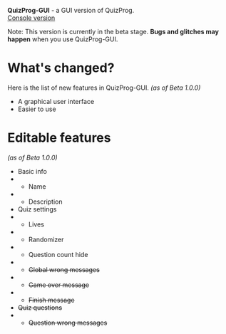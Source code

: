 **QuizProg-GUI** - a GUI version of QuizProg.   
[Console version](../../../quizprog)

Note: This version is currently in the beta stage. **Bugs and glitches may happen** when you use QuizProg-GUI.

# What's changed?
Here is the list of new features in QuizProg-GUI. *(as of Beta 1.0.0)*
- A graphical user interface
- Easier to use

# Editable features
*(as of Beta 1.0.0)*
- Basic info
- - Name
- - Description
- Quiz settings
- - Lives
- - Randomizer
- - Question count hide
- - ~~Global wrong messages~~
- - ~~Game over message~~
- - ~~Finish message~~
- ~~Quiz questions~~
- - ~~Question wrong messages~~
